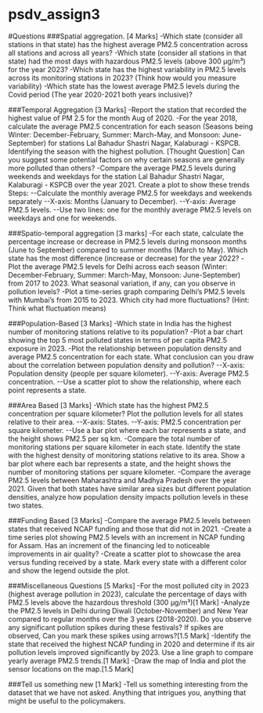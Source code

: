 # psdv_assign3

#Questions
###Spatial aggregation. [4 Marks]
-Which state (consider all stations in that state) has the highest average PM2.5 concentration across all stations and across all years?
-Which state (consider all stations in that state) had the most days with hazardous PM2.5 levels (above 300 µg/m³) for the year 2023?
-Which state has the highest variability in PM2.5 levels across its monitoring stations in 2023? (Think how would you measure variability)
-Which state has the lowest average PM2.5 levels during the Covid period (The year 2020-2021 both years inclusive)?

###Temporal Aggregation [3 Marks]
-Report the station that recorded the highest value of PM 2.5 for the month Aug of 2020.
-For the year 2018, calculate the average PM2.5 concentration for each season (Seasons being Winter: December-February, Summer: March-May, and Monsoon: June-September) for stations Lal Bahadur Shastri Nagar, Kalaburagi - KSPCB. Identifying the season with the highest pollution.
[Thought Question] Can you suggest some potential factors on why certain seasons are generally more polluted than others?
-Compare the average PM2.5 levels during weekends and weekdays for the station Lal Bahadur Shastri Nagar, Kalaburagi - KSPCB over the year 2021. Create a plot to show these trends Steps:
--Calculate the monthly average PM2.5 for weekdays and weekends separately
--X-axis: Months (January to December).
--Y-axis: Average PM2.5 levels.
--Use two lines: one for the monthly average PM2.5 levels on weekdays and one for weekends.

###Spatio-temporal aggregation [3 marks]
-For each state, calculate the percentage increase or decrease in PM2.5 levels during monsoon months (June to September) compared to summer months (March to May). Which state has the most difference (increase or decrease) for the year 2022?
-Plot the average PM2.5 levels for Delhi across each season (Winter: December-February, Summer: March-May, Monsoon: June-September) from 2017 to 2023. What seasonal variation, if any, can you observe in pollution levels?
-Plot a time-series graph comparing Delhi’s PM2.5 levels with Mumbai’s from 2015 to 2023. Which city had more fluctuations? (Hint: Think what fluctuation means)

###Population-Based [3 Marks]
-Which state in India has the highest number of monitoring stations relative to its population? 
-Plot a bar chart showing the top 5 most polluted states in terms of per capita PM2.5 exposure in 2023.
-Plot the relationship between population density and average PM2.5 concentration for each state. What conclusion can you draw about the correlation between population density and pollution?
--X-axis: Population density (people per square kilometer).
--Y-axis: Average PM2.5 concentration.
--Use a scatter plot to show the relationship, where each point represents a state.

###Area Based [3 Marks]
-Which state has the highest PM2.5 concentration per square kilometer? Plot the pollution levels for all states relative to their area.
--X-axis: States.
--Y-axis: PM2.5 concentration per square kilometer.
--Use a bar plot where each bar represents a state, and the height shows PM2.5 per sq km.
-Compare the total number of monitoring stations per square kilometer in each state. Identify the state with the highest density of monitoring stations relative to its area. Show a bar plot where each bar represents a state, and the height shows the number of monitoring stations per square kilometer.
-Compare the average PM2.5 levels between Maharashtra and Madhya Pradesh over the year 2021. Given that both states have similar area sizes but different population densities, analyze how population density impacts pollution levels in these two states.

###Funding Based [3 Marks]
-Compare the average PM2.5 levels between states that received NCAP funding and those that did not in 2021.
-Create a time series plot showing PM2.5 levels with an increment in NCAP funding for Assam. Has an increment of the financing led to noticeable improvements in air quality?
-Create a scatter plot to showcase the area versus funding received by a state. Mark every state with a different color and show the legend outside the plot.

###Miscellaneous Questions [5 Marks]
-For the most polluted city in 2023 (highest average pollution in 2023), calculate the percentage of days with PM2.5 levels above the hazardous threshold (300 µg/m³)[1 Mark]
-Analyze the PM2.5 levels in Delhi during Diwali (October-November) and New Year compared to regular months over the 3 years (2018-2020). Do you observe any significant pollution spikes during these festivals? If spikes are observed, Can you mark these spikes using arrows?[1.5 Mark]
-Identify the state that received the highest NCAP funding in 2020 and determine if its air pollution levels improved significantly by 2023. Use a line graph to compare yearly average PM2.5 trends.[1 Mark]
-Draw the map of India and plot the sensor locations on the map.[1.5 Mark]

###Tell us something new [1 Mark]
-Tell us something interesting from the dataset that we have not asked. Anything that intrigues you, anything that might be useful to the policymakers. 
